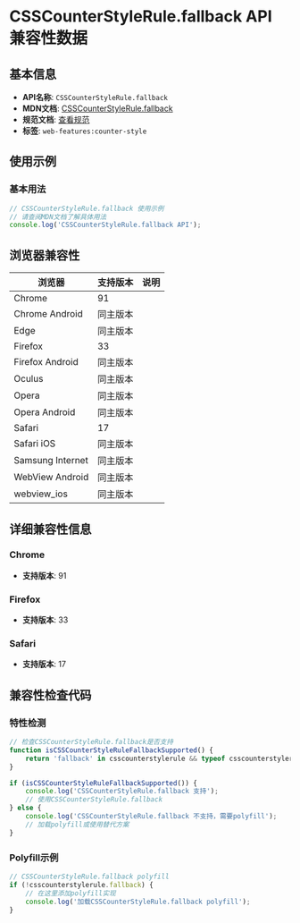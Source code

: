 # CSSCounterStyleRule.fallback API 兼容性数据

## 基本信息

- **API名称**: `CSSCounterStyleRule.fallback`
- **MDN文档**: [CSSCounterStyleRule.fallback](https://developer.mozilla.org/docs/Web/API/CSSCounterStyleRule/fallback)
- **规范文档**: [查看规范](https://drafts.csswg.org/css-counter-styles/#dom-csscounterstylerule-fallback)
- **标签**: `web-features:counter-style`

## 使用示例

### 基本用法

```javascript
// CSSCounterStyleRule.fallback 使用示例
// 请查阅MDN文档了解具体用法
console.log('CSSCounterStyleRule.fallback API');
```

## 浏览器兼容性

| 浏览器 | 支持版本 | 说明 |
|--------|----------|------|
| Chrome | 91 |  |
| Chrome Android | 同主版本 |  |
| Edge | 同主版本 |  |
| Firefox | 33 |  |
| Firefox Android | 同主版本 |  |
| Oculus | 同主版本 |  |
| Opera | 同主版本 |  |
| Opera Android | 同主版本 |  |
| Safari | 17 |  |
| Safari iOS | 同主版本 |  |
| Samsung Internet | 同主版本 |  |
| WebView Android | 同主版本 |  |
| webview_ios | 同主版本 |  |

## 详细兼容性信息

### Chrome

- **支持版本**: 91

### Firefox

- **支持版本**: 33

### Safari

- **支持版本**: 17

## 兼容性检查代码

### 特性检测

```javascript
// 检查CSSCounterStyleRule.fallback是否支持
function isCSSCounterStyleRuleFallbackSupported() {
    return 'fallback' in csscounterstylerule && typeof csscounterstylerule.fallback === 'function';
}

if (isCSSCounterStyleRuleFallbackSupported()) {
    console.log('CSSCounterStyleRule.fallback 支持');
    // 使用CSSCounterStyleRule.fallback
} else {
    console.log('CSSCounterStyleRule.fallback 不支持，需要polyfill');
    // 加载polyfill或使用替代方案
}
```

### Polyfill示例

```javascript
// CSSCounterStyleRule.fallback polyfill
if (!csscounterstylerule.fallback) {
    // 在这里添加polyfill实现
    console.log('加载CSSCounterStyleRule.fallback polyfill');
}
```

